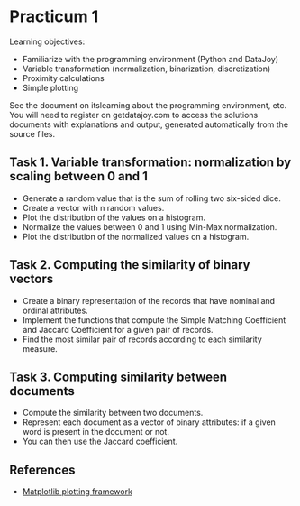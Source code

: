 Practicum 1
===========

Learning objectives:

  - Familiarize with the programming environment (Python and DataJoy)
  - Variable transformation (normalization, binarization, discretization)
  - Proximity calculations
  - Simple plotting


See the document on itslearning about the programming environment, etc.
You will need to register on getdatajoy.com to access the solutions documents 
with explanations and output, generated automatically from the source files.
  

## Task 1. Variable transformation: normalization by scaling between 0 and 1
 
  - Generate a random value that is the sum of rolling two six-sided dice.
  - Create a vector with n random values.
  - Plot the distribution of the values on a histogram.
  - Normalize the values between 0 and 1 using Min-Max normalization.
  - Plot the distribution of the normalized values on a histogram.


## Task 2. Computing the similarity of binary vectors

  - Create a binary representation of the records that have nominal and ordinal attributes.
  - Implement the functions that compute the Simple Matching Coefficient and Jaccard Coefficient for a given pair of records.
  - Find the most similar pair of records according to each similarity measure.


## Task 3. Computing similarity between documents

  - Compute the similarity between two documents.
  - Represent each document as a vector of binary attributes: if a given word is present in the document or not.
  - You can then use the Jaccard coefficient.


## References

  - [Matplotlib plotting framework](http://matplotlib.org/api/pyplot_api.html)
    